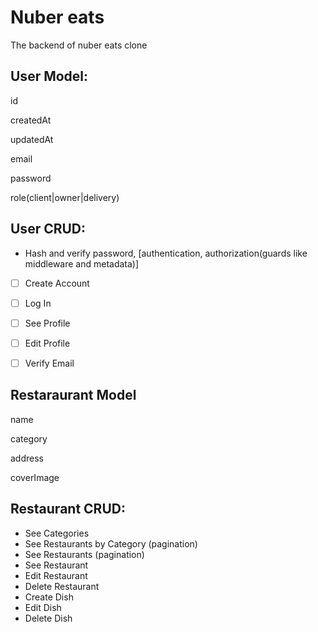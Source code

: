 # Nuber eats

The backend of nuber eats clone

## User Model:

id

createdAt

updatedAt

email

password

role(client|owner|delivery)

## User CRUD:

- Hash and verify password, [authentication, authorization(guards like middleware and metadata)]

-[ ] Create Account

-[ ] Log In

-[ ] See Profile

-[ ] Edit Profile

-[ ] Verify Email

## Restaraurant Model

name

category

address

coverImage

## Restaurant CRUD:

- See Categories
- See Restaurants by Category (pagination)
- See Restaurants (pagination)
- See Restaurant
- Edit Restaurant
- Delete Restaurant
- Create Dish
- Edit Dish
- Delete Dish

